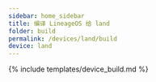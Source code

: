 ```yaml
---
sidebar: home_sidebar
title: 编译 LineageOS 给 land
folder: build
permalink: /devices/land/build
device: land
---
```

{% include templates/device_build.md %}
